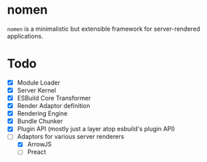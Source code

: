 # nomen

`nomen` is a minimalistic but extensible framework for server-rendered applications.

# Todo

- [x] Module Loader
- [x] Server Kernel
- [x] ESBuild Core Transformer
- [x] Render Adaptor definition
- [x] Rendering Engine
- [x] Bundle Chunker
- [x] Plugin API (mostly just a layer atop esbuild's plugin API)
- [ ] Adaptors for various server renderers
  - [x] ArrowJS
  - [ ] Preact
